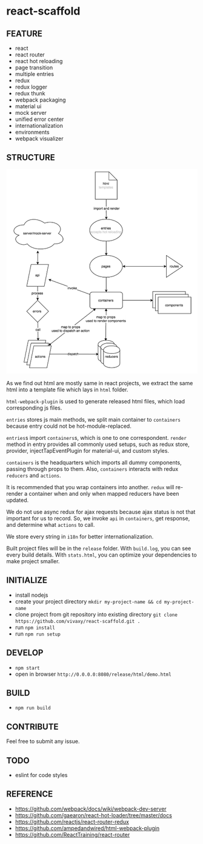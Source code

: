 # react-scaffold

## FEATURE

- react
- react router
- react hot reloading
- page transition
- multiple entries
- redux
- redux logger
- redux thunk
- webpack packaging
- material ui
- mock server
- unified error center
- internationalization
- environments
- webpack visualizer

## STRUCTURE

![flowchart](./docs/flowchart.png)

As we find out html are mostly same in react projects, we extract the same html into a template file which lays in `html` folder.

`html-webpack-plugin` is used to generate released html files, which load corresponding js files.

`entries` stores js main methods, we split main container to `containers` because entry could not be hot-module-replaced.

`entries`s import `containers`s, which is one to one correspondent. `render` method in entry provides all commonly used setups, such as redux store, provider, injectTapEventPlugin for material-ui, and custom styles.

`containers` is the headquarters which imports all dummy components, passing through props to them. Also, `containers` interacts with redux `reducers` and `actions`.

It is recommended that you wrap containers into another. `redux` will re-render a container when and only when mapped reducers have been updated.

We do not use async redux for ajax requests because ajax status is not that important for us to record. So, we invoke `api` in `containers`, get response, and determine what `actions` to call.

We store every string in `i18n` for better internationalization.

Built project files will be in the `release` folder. With `build.log`, you can see every build details. With `stats.html`, you can optimize your dependencies to make project smaller.

## INITIALIZE

- install nodejs
- create your project directory `mkdir my-project-name && cd my-project-name`
- clone project from git repository into existing directory `git clone https://github.com/vivaxy/react-scaffold.git .`
- run `npm install`
- run `npm run setup`

## DEVELOP

- `npm start`
- open in browser `http://0.0.0.0:8080/release/html/demo.html`

## BUILD

- `npm run build`

## CONTRIBUTE

Feel free to submit any issue.

## TODO

- eslint for code styles

## REFERENCE

- https://github.com/webpack/docs/wiki/webpack-dev-server
- https://github.com/gaearon/react-hot-loader/tree/master/docs
- https://github.com/reactjs/react-router-redux
- https://github.com/ampedandwired/html-webpack-plugin
- https://github.com/ReactTraining/react-router
